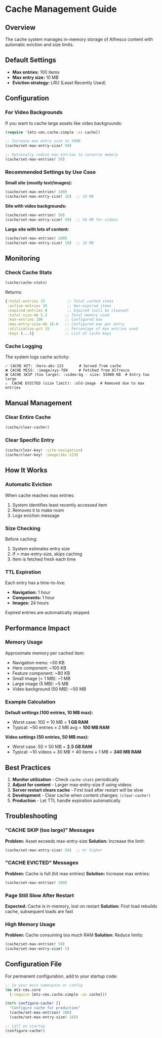 # Cache Management Guide

## Overview

The cache system manages in-memory storage of Alfresco content with automatic eviction and size limits.

## Default Settings

- **Max entries:** 100 items
- **Max entry size:** 10 MB
- **Eviction strategy:** LRU (Least Recently Used)

## Configuration

### For Video Backgrounds

If you want to cache large assets like video backgrounds:

```clojure
(require '[mtz-cms.cache.simple :as cache])

;; Increase max entry size to 50MB
(cache/set-max-entry-size! 50)

;; Optionally reduce max entries to conserve memory
(cache/set-max-entries! 50)
```

### Recommended Settings by Use Case

**Small site (mostly text/images):**
```clojure
(cache/set-max-entries! 100)
(cache/set-max-entry-size! 10)  ;; 10 MB
```

**Site with video backgrounds:**
```clojure
(cache/set-max-entries! 50)
(cache/set-max-entry-size! 50)  ;; 50 MB for videos
```

**Large site with lots of content:**
```clojure
(cache/set-max-entries! 200)
(cache/set-max-entry-size! 10)  ;; 10 MB
```

## Monitoring

### Check Cache Stats

```clojure
(cache/cache-stats)
```

Returns:
```clojure
{:total-entries 15          ;; Total cached items
 :active-entries 15         ;; Non-expired items
 :expired-entries 0         ;; Expired (will be cleaned)
 :total-size-mb 5.2        ;; Total memory used
 :max-entries 100          ;; Configured max
 :max-entry-size-mb 10.0   ;; Configured max per entry
 :utilization-pct 15       ;; Percentage of max entries used
 :keys (...)}              ;; List of cache keys
```

### Cache Logging

The system logs cache activity:

```
✅ CACHE HIT: :hero-abc-123       # Served from cache
❌ CACHE MISS: :image/xyz-789     # Fetched from Alfresco
❌ CACHE SKIP (too large): :video-bg - size: 55000 KB  # Entry too large
⚠️  CACHE EVICTED (size limit): :old-image  # Removed due to max entries
```

## Manual Management

### Clear Entire Cache

```clojure
(cache/clear-cache!)
```

### Clear Specific Entry

```clojure
(cache/clear-key! :site-navigation)
(cache/clear-key! :image/abc-123)
```

## How It Works

### Automatic Eviction

When cache reaches max entries:
1. System identifies least recently accessed item
2. Removes it to make room
3. Logs eviction message

### Size Checking

Before caching:
1. System estimates entry size
2. If > max-entry-size, skips caching
3. Item is fetched fresh each time

### TTL Expiration

Each entry has a time-to-live:
- **Navigation:** 1 hour
- **Components:** 1 hour
- **Images:** 24 hours

Expired entries are automatically skipped.

## Performance Impact

### Memory Usage

Approximate memory per cached item:
- Navigation menu: ~50 KB
- Hero component: ~100 KB
- Feature component: ~80 KB
- Small image (< 1 MB): ~1 MB
- Large image (5 MB): ~5 MB
- Video background (50 MB): ~50 MB

### Example Calculation

**Default settings (100 entries, 10 MB max):**
- Worst case: 100 × 10 MB = **1 GB RAM**
- Typical: ~50 entries × 2 MB avg = **100 MB RAM**

**Video settings (50 entries, 50 MB max):**
- Worst case: 50 × 50 MB = **2.5 GB RAM**
- Typical: ~10 videos × 30 MB + 40 items × 1 MB = **340 MB RAM**

## Best Practices

1. **Monitor utilization** - Check `cache-stats` periodically
2. **Adjust for content** - Larger max-entry-size if using videos
3. **Server restart clears cache** - First load after restart will be slow
4. **Development** - Clear cache when content changes: `(clear-cache!)`
5. **Production** - Let TTL handle expiration automatically

## Troubleshooting

### "CACHE SKIP (too large)" Messages

**Problem:** Asset exceeds max-entry-size
**Solution:** Increase the limit:
```clojure
(cache/set-max-entry-size! 50)  ;; Or higher
```

### "CACHE EVICTED" Messages

**Problem:** Cache is full (hit max entries)
**Solution:** Increase max entries:
```clojure
(cache/set-max-entries! 200)
```

### Page Still Slow After Restart

**Expected:** Cache is in-memory, lost on restart
**Solution:** First load rebuilds cache, subsequent loads are fast

### High Memory Usage

**Problem:** Cache consuming too much RAM
**Solution:** Reduce limits:
```clojure
(cache/set-max-entries! 50)
(cache/set-max-entry-size! 5)
```

## Configuration File

For permanent configuration, add to your startup code:

```clojure
;; In your main namespace or config
(ns mtz-cms.core
  (:require [mtz-cms.cache.simple :as cache]))

(defn configure-cache! []
  "Configure cache for production"
  (cache/set-max-entries! 100)
  (cache/set-max-entry-size! 10))

;; Call on startup
(configure-cache!)
```
